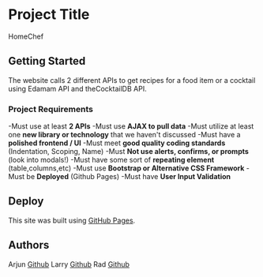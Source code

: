 # Project Title
HomeChef

## Getting Started
The website calls 2 different APIs to get recipes for a food item or a cocktail using Edamam API and theCocktailDB API.

### Project Requirements
-Must use at least **2 APIs**
-Must use **AJAX to pull data**
-Must utilize at least one **new library or technology** that we haven't discussed
-Must have a **polished frontend / UI**
-Must meet **good quality coding standards** (Indentation, Scoping, Name)
-Must **Not use alerts, confirms, or prompts** (look into modals!)
-Must have some sort of **repeating element** (table,columns,etc)
-Must use **Bootstrap or Alternative CSS Framework**
-Must be **Deployed** (Github Pages)
-Must have **User Input Validation**

## Deploy
This site was built using [GitHub Pages](https://pages.github.com/).

## Authors
Arjun [Github](https://github.com/Arjunkdutta)
Larry [Github](https://github.com/Larrylapnguyen)
Rad [Github](https://github.com/chihaby)

